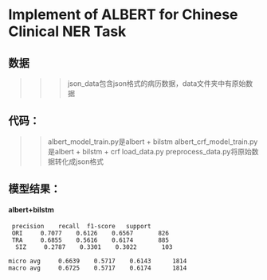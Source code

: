 # Implement of ALBERT for Chinese Clinical NER Task
## 数据
>>> json_data包含json格式的病历数据，data文件夹中有原始数据

## 代码：
>> albert_model_train.py是albert + bilstm
>> albert_crf_model_train.py是albert + bilstm + crf
>> load_data.py
>> preprocess_data.py将原始数据转化成json格式

## 模型结果：
#### albert+bilstm
     precision    recall  f1-score   support
     ORI     0.7077    0.6126    0.6567       826
     TRA     0.6855    0.5616    0.6174       885
      SIZ     0.2787    0.3301    0.3022       103

    micro avg     0.6639    0.5717    0.6143      1814
    macro avg     0.6725    0.5717    0.6174      1814
